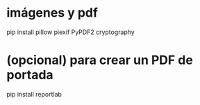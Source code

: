 # imágenes y pdf
pip install pillow piexif PyPDF2 cryptography

# (opcional) para crear un PDF de portada
pip install reportlab